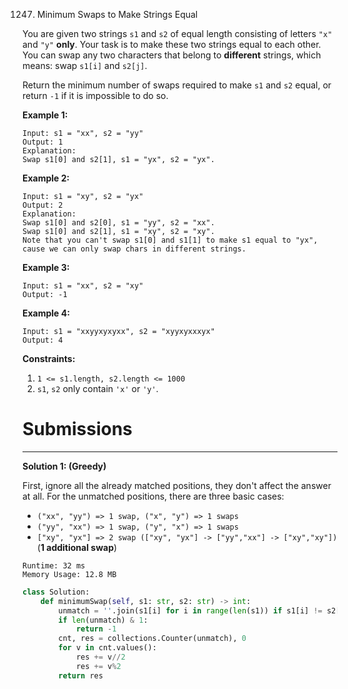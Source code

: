 1247. Minimum Swaps to Make Strings Equal

You are given two strings `s1` and `s2` of equal length consisting of letters `"x"` and `"y"` **only**. Your task is to make these two strings equal to each other. You can swap any two characters that belong to **different** strings, which means: swap `s1[i]` and `s2[j]`.

Return the minimum number of swaps required to make `s1` and `s2` equal, or return `-1` if it is impossible to do so.

 

**Example 1:**
```
Input: s1 = "xx", s2 = "yy"
Output: 1
Explanation: 
Swap s1[0] and s2[1], s1 = "yx", s2 = "yx".
```

**Example 2:** 
```
Input: s1 = "xy", s2 = "yx"
Output: 2
Explanation: 
Swap s1[0] and s2[0], s1 = "yy", s2 = "xx".
Swap s1[0] and s2[1], s1 = "xy", s2 = "xy".
Note that you can't swap s1[0] and s1[1] to make s1 equal to "yx", cause we can only swap chars in different strings.
```

**Example 3:**
```
Input: s1 = "xx", s2 = "xy"
Output: -1
```

**Example 4:**
```
Input: s1 = "xxyyxyxyxx", s2 = "xyyxyxxxyx"
Output: 4
```

**Constraints:**

1. `1 <= s1.length, s2.length <= 1000`
1. `s1`, `s2` only contain `'x'` or `'y'`.

# Submissions
---
**Solution 1: (Greedy)**

First, ignore all the already matched positions, they don't affect the answer at all.
For the unmatched positions, there are three basic cases:

* `("xx", "yy") => 1 swap, ("x", "y") => 1 swaps`
* `("yy", "xx") => 1 swap, ("y", "x") => 1 swaps`
* `["xy", "yx"] => 2 swap (["xy", "yx"] -> ["yy","xx"] -> ["xy","xy"])` (**1 additional swap**)

```
Runtime: 32 ms
Memory Usage: 12.8 MB
```
```python
class Solution:
    def minimumSwap(self, s1: str, s2: str) -> int:
        unmatch = ''.join(s1[i] for i in range(len(s1)) if s1[i] != s2[i])
        if len(unmatch) & 1:
            return -1
        cnt, res = collections.Counter(unmatch), 0
        for v in cnt.values():
            res += v//2
            res += v%2
        return res
```